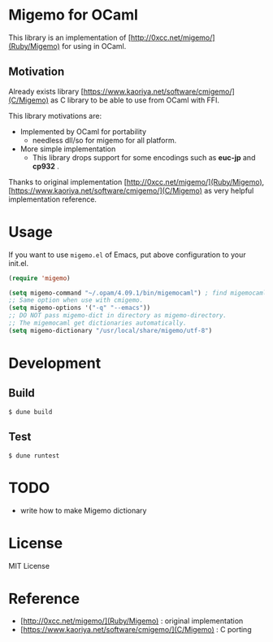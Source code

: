 # Migemo for OCaml #
This library is an implementation of [http://0xcc.net/migemo/](Ruby/Migemo) for using in OCaml.


## Motivation ##
Already exists library [https://www.kaoriya.net/software/cmigemo/](C/Migemo) as C library to be able to use from OCaml with FFI.

This library motivations are:

- Implemented by OCaml for portability
  - needless dll/so for migemo for all platform.
- More simple implementation
  - This library drops support for some encodings such as **euc-jp** and **cp932** .

Thanks to original implementation [http://0xcc.net/migemo/](Ruby/Migemo), [https://www.kaoriya.net/software/cmigemo/](C/Migemo) as very helpful implementation reference.

# Usage #
If you want to use `migemo.el` of Emacs, put above configuration to your init.el.

```lisp
(require 'migemo)

(setq migemo-command "~/.opam/4.09.1/bin/migemocaml") ; find migemocaml in ~/.opam directory.
;; Same option when use with cmigemo.
(setq migemo-options '("-q" "--emacs"))
;; DO NOT pass migemo-dict in directory as migemo-directory.
;; The migemocaml get dictionaries automatically.
(setq migemo-dictionary "/usr/local/share/migemo/utf-8")
```

# Development #

## Build ##

```shell
$ dune build
```

## Test ##

```shell
$ dune runtest
```

# TODO #
- write how to make Migemo dictionary

# License #

MIT License

# Reference #

- [http://0xcc.net/migemo/](Ruby/Migemo) : original implementation
- [https://www.kaoriya.net/software/cmigemo/](C/Migemo) : C porting
